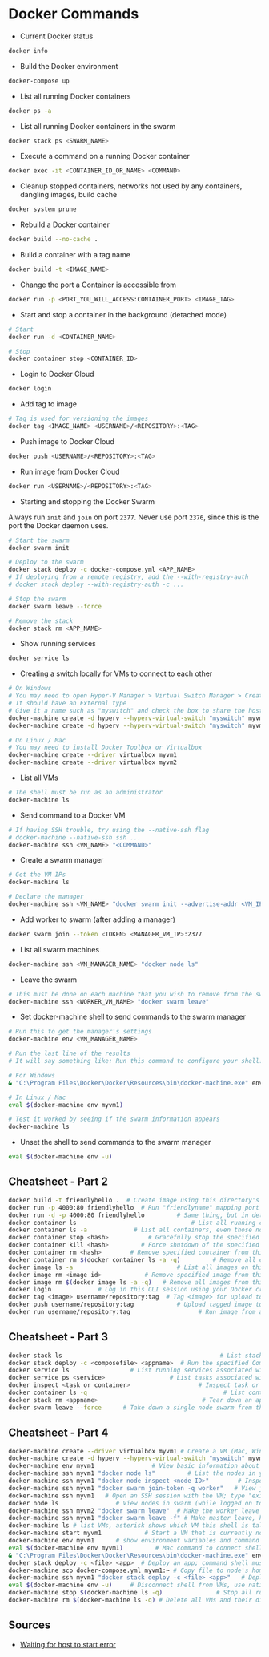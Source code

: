 # Docker Commands

- Current Docker status

```bash
docker info
```

- Build the Docker environment

```bash
docker-compose up
```

- List all running Docker containers

```bash
docker ps -a
```

- List all running Docker containers in the swarm

```bash
docker stack ps <SWARM_NAME>
```

- Execute a command on a running Docker container

```bash
docker exec -it <CONTAINER_ID_OR_NAME> <COMMAND>
```

- Cleanup stopped containers, networks not used by any containers, dangling images, build cache

```bash
docker system prune
```

- Rebuild a Docker container

```bash
docker build --no-cache .
```

- Build a container with a tag name

```bash
docker build -t <IMAGE_NAME>
```

- Change the port a Container is accessible from

```bash
docker run -p <PORT_YOU_WILL_ACCESS:CONTAINER_PORT> <IMAGE_TAG>
```

- Start and stop a container in the background (detached mode)

```bash
# Start
docker run -d <CONTAINER_NAME>

# Stop
docker container stop <CONTAINER_ID>
```

- Login to Docker Cloud

```bash
docker login
```

- Add tag to image

```bash
# Tag is used for versioning the images
docker tag <IMAGE_NAME> <USERNAME>/<REPOSITORY>:<TAG>
```

- Push image to Docker Cloud

```bash
docker push <USERNAME>/<REPOSITORY>:<TAG>
```

- Run image from Docker Cloud

```bash
docker run <USERNAME>/<REPOSITORY>:<TAG>
```

- Starting and stopping the Docker Swarm

Always run `init` and `join` on port `2377`. Never use port `2376`, since this is the port the Docker daemon uses.

```bash
# Start the swarm
docker swarm init

# Deploy to the swarm
docker stack deploy -c docker-compose.yml <APP_NAME>
# If deploying from a remote registry, add the --with-registry-auth
# docker stack deploy --with-registry-auth -c ...

# Stop the swarm
docker swarm leave --force

# Remove the stack
docker stack rm <APP_NAME>
```

- Show running services

```bash
docker service ls
```

- Creating a switch locally for VMs to connect to each other

```bash
# On Windows
# You may need to open Hyper-V Manager > Virtual Switch Manager > Create Virtual Switch
# It should have an External type
# Give it a name such as "myswitch" and check the box to share the host machine's active network adapter
docker-machine create -d hyperv --hyperv-virtual-switch "myswitch" myvm1
docker-machine create -d hyperv --hyperv-virtual-switch "myswitch" myvm2

# On Linux / Mac
# You may need to install Docker Toolbox or Virtualbox
docker-machine create --driver virtualbox myvm1
docker-machine create --driver virtualbox myvm2
```

- List all VMs

```bash
# The shell must be run as an administrator
docker-machine ls
```

- Send command to a Docker VM

```bash
# If having SSH trouble, try using the --native-ssh flag
# docker-machine --native-ssh ssh ...
docker-machine ssh <VM_NAME> "<COMMAND>"
```

- Create a swarm manager

```bash
# Get the VM IPs
docker-machine ls

# Declare the manager
docker-machine ssh <VM_NAME> "docker swarm init --advertise-addr <VM_IP>"
```

- Add worker to swarm (after adding a manager)

```bash
docker swarm join --token <TOKEN> <MANAGER_VM_IP>:2377
```

- List all swarm machines

```bash
docker-machine ssh <VM_MANAGER_NAME> "docker node ls"
```

- Leave the swarm

```bash
# This must be done on each machine that you wish to remove from the swarm
docker-machine ssh <WORKER_VM_NAME> "docker swarm leave"
```

- Set docker-machine shell to send commands to the swarm manager

```bash
# Run this to get the manager's settings
docker-machine env <VM_MANAGER_NAME>

# Run the last line of the results
# It will say something like: Run this command to configure your shell:

# For Windows
& "C:\Program Files\Docker\Docker\Resources\bin\docker-machine.exe" env <VM_MANAGER_NAME> | Invoke-Expression

# In Linux / Mac
eval $(docker-machine env myvm1)

# Test it worked by seeing if the swarm information appears
docker-machine ls
```

- Unset the shell to send commands to the swarm manager

```bash
eval $(docker-machine env -u)
```

## Cheatsheet - Part 2

```bash
docker build -t friendlyhello .  # Create image using this directory's Dockerfile
docker run -p 4000:80 friendlyhello  # Run "friendlyname" mapping port 4000 to 80
docker run -d -p 4000:80 friendlyhello         # Same thing, but in detached mode
docker container ls                                # List all running containers
docker container ls -a             # List all containers, even those not running
docker container stop <hash>           # Gracefully stop the specified container
docker container kill <hash>         # Force shutdown of the specified container
docker container rm <hash>        # Remove specified container from this machine
docker container rm $(docker container ls -a -q)         # Remove all containers
docker image ls -a                             # List all images on this machine
docker image rm <image id>            # Remove specified image from this machine
docker image rm $(docker image ls -a -q)   # Remove all images from this machine
docker login             # Log in this CLI session using your Docker credentials
docker tag <image> username/repository:tag  # Tag <image> for upload to registry
docker push username/repository:tag            # Upload tagged image to registry
docker run username/repository:tag                   # Run image from a registry
```

## Cheatsheet - Part 3

```bash
docker stack ls                                            # List stacks or apps
docker stack deploy -c <composefile> <appname>  # Run the specified Compose file
docker service ls                 # List running services associated with an app
docker service ps <service>                  # List tasks associated with an app
docker inspect <task or container>                   # Inspect task or container
docker container ls -q                                      # List container IDs
docker stack rm <appname>                             # Tear down an application
docker swarm leave --force      # Take down a single node swarm from the manager
```

## Cheatsheet - Part 4

```bash
docker-machine create --driver virtualbox myvm1 # Create a VM (Mac, Win7, Linux)
docker-machine create -d hyperv --hyperv-virtual-switch "myswitch" myvm1 # Win10
docker-machine env myvm1                # View basic information about your node
docker-machine ssh myvm1 "docker node ls"         # List the nodes in your swarm
docker-machine ssh myvm1 "docker node inspect <node ID>"        # Inspect a node
docker-machine ssh myvm1 "docker swarm join-token -q worker"   # View join token
docker-machine ssh myvm1   # Open an SSH session with the VM; type "exit" to end
docker node ls                # View nodes in swarm (while logged on to manager)
docker-machine ssh myvm2 "docker swarm leave"  # Make the worker leave the swarm
docker-machine ssh myvm1 "docker swarm leave -f" # Make master leave, kill swarm
docker-machine ls # list VMs, asterisk shows which VM this shell is talking to
docker-machine start myvm1            # Start a VM that is currently not running
docker-machine env myvm1      # show environment variables and command for myvm1
eval $(docker-machine env myvm1)         # Mac command to connect shell to myvm1
& "C:\Program Files\Docker\Docker\Resources\bin\docker-machine.exe" env myvm1 | Invoke-Expression   # Windows command to connect shell to myvm1
docker stack deploy -c <file> <app>  # Deploy an app; command shell must be set to talk to manager (myvm1), uses local Compose file
docker-machine scp docker-compose.yml myvm1:~ # Copy file to node's home dir (only required if you use ssh to connect to manager and deploy the app)
docker-machine ssh myvm1 "docker stack deploy -c <file> <app>"   # Deploy an app using ssh (you must have first copied the Compose file to myvm1)
eval $(docker-machine env -u)     # Disconnect shell from VMs, use native docker
docker-machine stop $(docker-machine ls -q)               # Stop all running VMs
docker-machine rm $(docker-machine ls -q) # Delete all VMs and their disk images
```

## Sources

- [Waiting for host to start error](https://github.com/docker/machine/issues/3832)